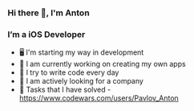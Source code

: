 ### Hi there 👋, I'm Anton
 
### I’m a iOS Developer

- 🖥 I'm starting my way in development
- 🔭 I am currently working on creating my own apps
- 🌱 I try to write code every day
- 👯 I am actively looking for a company
- 🌝 Tasks that I have solved  - https://www.codewars.com/users/Pavlov_Anton
